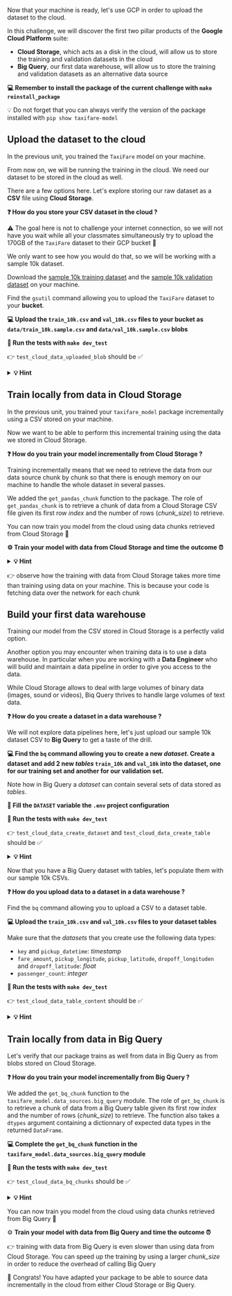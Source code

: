 
[//]: # ( challenge tech stack: cloud-storage gsutil big-query bq )

[//]: # ( challenge presentation )

Now that your machine is ready, let's use GCP in order to upload the dataset to the cloud.

In this challenge, we will discover the first two pillar products of the **Google Cloud Platform** suite:
- **Cloud Storage**, which acts as a disk in the cloud, will allow us to store the training and validation datasets in the cloud
- **Big Query**, our first data warehouse, will allow us to store the training and validation datasets as an alternative data source

**💻 Remember to install the package of the current challenge with `make reinstall_package`**

💡 Do not forget that you can always verify the version of the package installed with `pip show taxifare-model`

[//]: # ( challenge instructions )

## Upload the dataset to the cloud

In the previous unit, you trained the `TaxiFare` model on your machine.

From now on, we will be running the training in the cloud. We need our dataset to be stored in the cloud as well.

There are a few options here. Let's explore storing our raw dataset as a **CSV** file using **Cloud Storage**.

**❓ How do you store your CSV dataset in the cloud ?**

⚠️ The goal here is not to challenge your internet connection, so we will not have you wait while all your classmates simultaneously try to upload the 170GB of the `TaxiFare` dataset to their GCP bucket 🙌

We only want to see how you would do that, so we will be working with a sample 10k dataset.

Download the [sample 10k training dataset](https://wagon-public-datasets.s3.amazonaws.com/taxi-fare-ny/train_10k.csv) and the [sample 10k validation dataset](https://wagon-public-datasets.s3.amazonaws.com/taxi-fare-ny/val_10k.csv) on your machine.

Find the `gsutil` command allowing you to upload the `TaxiFare` dataset to your **bucket**.

**💻 Upload the `train_10k.csv` and `val_10k.csv` files to your bucket as `data/train_10k.sample.csv` and `data/val_10k.sample.csv` blobs**

**🧪 Run the tests with `make dev_test`**

👉 `test_cloud_data_uploaded_blob` should be ✅

<details>
  <summary markdown='span'><strong> 💡 Hint </strong></summary>


  There is a command for everything. You may use `curl` to download the data:

  ``` bash
  curl https://wagon-public-datasets.s3.amazonaws.com/taxi-fare-ny/train_10k.csv > train_10k.csv
  curl https://wagon-public-datasets.s3.amazonaws.com/taxi-fare-ny/val_10k.csv > val_10k.csv
  ```
</details>

## Train locally from data in Cloud Storage

In the previous unit, you trained your `taxifare_model` package incrementally using a CSV stored on your machine.

Now we want to be able to perform this incremental training using the data we stored in Cloud Storage.

**❓ How do you train your model incrementally from Cloud Storage ?**

Training incrementally means that we need to retrieve the data from our data source chunk by chunk so that there is enough memory on our machine to handle the whole dataset in several passes.

We added the `get_pandas_chunk` function to the package. The role of `get_pandas_chunk` is to retrieve a chunk of data from a Cloud Storage CSV file given its first row _index_ and the number of rows (_chunk_size_) to retrieve.

You can now train you model from the cloud using data chunks retrieved from Cloud Storage 🎉

**⚙️ Train your model with data from Cloud Storage and time the outcome ⏰**

<details>
  <summary markdown='span'><strong> 💡 Hint </strong></summary>


  You can time the duration of a command by prefixing it with the `time` command:

  ``` bash
  time python -m taxifare_model.interface.main
  ```

  The timing appears after the command output (more help on the _time_ command with `man time`).
</details>

👉 observe how the training with data from Cloud Storage takes more time than training using data on your machine. This is because your code is fetching data over the network for each chunk

## Build your first data warehouse

Training our model from the CSV stored in Cloud Storage is a perfectly valid option.

Another option you may encounter when training data is to use a data warehouse. In particular when you are working with a **Data Engineer** who will build and maintain a data pipeline in order to give you access to the data.

While Cloud Storage allows to deal with large volumes of binary data (images, sound or videos), Biq Query thrives to handle large volumes of text data.

**❓ How do you create a dataset in a data warehouse ?**

We will not explore data pipelines here, let's just upload our sample 10k dataset CSV to **Big Query** to get a taste of the drill.

**💻 Find the `bq` command allowing you to create a new _dataset_. Create a dataset and add 2 new _tables_ `train_10k` and `val_10k` into the dataset, one for our training set and another for our validation set.**

Note how in Big Query a *dataset* can contain several sets of data stored as *tables*.

**📝 Fill the `DATASET` variable the `.env` project configuration**

**🧪 Run the tests with `make dev_test`**

👉 `test_cloud_data_create_dataset` and `test_cloud_data_create_table` should be ✅

<details>
  <summary markdown='span'><strong> 💡 Hint </strong></summary>


  Although the `bq` command is a child of the **Google Cloud SDK** that you installed on your machine, it does not seem to be follow the same help pattern as the `gcloud` and `gsutil` commands.

  Try running `bq` without arguments to list the available sub commands.

  What you are looking for is probably in the `mk` (make) section.
</details>

Now that you have a Big Query dataset with tables, let's populate them with our sample 10k CSVs.

**❓ How do you upload data to a dataset in a data warehouse ?**

Find the `bq` command allowing you to upload a CSV to a dataset table.

**💻 Upload the `train_10k.csv` and `val_10k.csv` files to your dataset tables**

Make sure that the _datasets_ that you create use the following data types:
- `key` and `pickup_datetime`: _timestamp_
- `fare_amount`, `pickup_longitude`, `pickup_latitude`, `dropoff_longituden` and `dropoff_latitude`: _float_
- `passenger_count`: _integer_

**🧪 Run the tests with `make dev_test`**

👉 `test_cloud_data_table_content` should be ✅

<details>
  <summary markdown='span'><strong> 💡 Hint </strong></summary>


  The command will probably ask you to provide a schema for the data that you are uploading to your table (remember that we have not provided a schema for the table yet).

  In order to do that, the first option would be to have a look at the header of the CSV.

  The `head -n 11 train_10k.csv` command showing the first 11 lines of any file can be useful in order to glance at the top of the CSV (its buddy is the `tail` command).

  Once you have retrieved the list of columns, you need to define the data type that you want to use for of each of the columns (search for *big query schema data types*).

  Then you would provide the full schema of the table as an argument to the command with `--schema "key:timestamp,fare_amount:float,..."`

  This is a little cumbersome, but there are situations where you will want to specify the schema manually.

  ... Of course there is always the solution to identify a parameter of the command that would do all that work for you 😉
</details>

## Train locally from data in Big Query

Let's verify that our package trains as well from data in Big Query as from blobs stored on Cloud Storage.

**❓ How do you train your model incrementally from Big Query ?**

We added the `get_bq_chunk` function to the `taxifare_model.data_sources.big_query` module. The role of `get_bq_chunk` is to retrieve a chunk of data from a Big Query table given its first row _index_ and the number of rows (_chunk_size_) to retrieve. The function also takes a `dtypes` argument containing a dictionnary of expected data types in the returned `DataFrame`.

**💻 Complete the `get_bq_chunk` function in the `taxifare_model.data_sources.big_query` module**

**🧪 Run the tests with `make dev_test`**

👉 `test_cloud_data_bq_chunks` should be ✅

<details>
  <summary markdown='span'><strong> 💡 Hint </strong></summary>


  If you look for *Paging through data table* in Big Query, or have a look at the [Big Query python API reference](https://googleapis.dev/python/bigquery/latest/generated/google.cloud.bigquery.client.Client.html), you should identify a method allowing you to retrieve the rows of a query one chunk after the next.
</details>

You can now train you model from the cloud using data chunks retrieved from Big Query 🎉

⚙️ **Train your model with data from Big Query and time the outcome ⏰**

👉 training with data from Big Query is even slower than using data from Cloud Storage. You can speed up the training by using a larger _chunk_size_ in order to reduce the overhead of calling Big Query

🏁 Congrats! You have adapted your package to be able to source data incrementally in the cloud from either Cloud Storage or Big Query.
